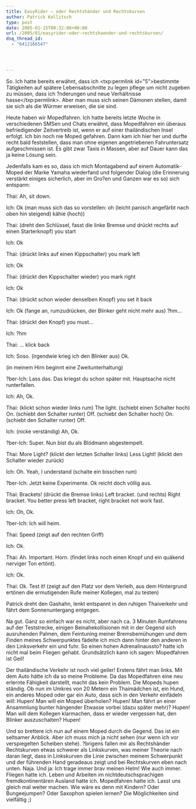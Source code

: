 ```yaml
---
title: EasyRider – oder Rechtshänder und Rechtskurven
author: Patrick Kollitsch
type: post
date: 2005-01-15T00:32:00+00:00
url: /2005/01/easyrider-oder-rechtshaender-und-rechtskurven/
dsq_thread_id:
  - "6412166547"




---
```

So. Ich hatte bereits erwähnt, dass ich <txp:permlink id="5">bestimmte Tätigkeiten auf spätere Lebensabschnitte zu legen pflege um nicht zugeben zu müssen, dass ich ?nderungen und neue Verhältnisse hasse</txp:permlink>. Aber man muss sich seinen Dämonen stellen, damit sie sich als die Würmer erweisen, die sie sind.

Heute haben wir Mopedfahren. Ich hatte bereits letzte Woche in verschiedenen SMSen und Chats erwähnt, dass Mopedfahren ein überaus befriedigender Zeitvertreib ist, wenn er auf einer thailändischen Insel erfolgt. Ich bin noch nie Moped gefahren. Dann kam ich hier her und durfte recht bald feststellen, dass man ohne eigenen angetriebenen Fahruntersatz aufgeschmissen ist. Es gibt zwar Taxis in Massen, aber auf Dauer kann das ja keine Lösung sein. 

Jedenfalls kam es so, dass ich mich Montagabend auf einem Automatik-Moped der Marke Yamaha wiederfand und folgender Dialog (die Erinnerung verstärkt einiges sicherlich, aber im Gro?en und Ganzen war es so) sich entspann:

Thai: Ah, sit down.
  
Ich: Ok (man muss sich das so vorstellen: oh (leicht panisch angefärbt nach oben hin steigend) kähie (hoch))
  
Thai: (dreht den Schlüssel, fasst die linke Bremse und drückt rechts auf einen Starterknopf) you start
  
Ich: Ok
  
Thai: (drückt links auf einen Kippschalter) you mark left
  
Ich: Ok
  
Thai: (drückt den Kippschalter wieder) you mark right
  
Ich: Ok
  
Thai: (drückt schon wieder denselben Knopf) you set it back
  
Ich: Ok (fange an, rumzudrücken, der Blinker geht nicht mehr aus) ?hm&#8230;
  
Thai: (drückt den Knopf) you must&#8230;
  
Ich: ?hm
  
Thai: &#8230; klick back
  
Ich: Soso. (irgendwie krieg ich den Blinker aus) Ok. 
  
(in meinem Hirn beginnt eine Zweitunterhaltung)
  
?ber-Ich: Lass das. Das kriegst du schon später mit. Hauptsache nicht runterfallen.
  
Ich: Ah, Ok.
  
Thai: (klickt schon wieder links rum) The light. (schiebt einen Schalter hoch) On. (schiebt den Schalter runter) Off. (schiebt den Schalter hoch) On. (schiebt den Schalter runter) Off.
  
Ich: (nicke verständig) Ah, Ok.
  
?ber-Ich: Super. Nun bist du als Blödmann abgestempelt.
  
Thai: More Light? (klickt den letzten Schalter links) Less Light! (klickt den Schalter wieder zurück)
  
Ich: Oh. Yeah, I understand (schalte ein bisschen rum)
  
?ber-Ich: Jetzt keine Experimente. Ok reicht doch völlig aus.
  
Thai: Brackets! (drückt die Bremse links) Left bracket. (und rechts) Right bracket. You better press left bracket, right bracket not work fast.
  
Ich: Oh, Ok.
  
?ber-Ich: Ich will heim.
  
Thai: Speed (zeigt auf den rechten Griff)
  
Ich: Ok.
  
Thai: Ah. Important. Horn. (findet links noch einen Knopf und ein quäkend nerviger Ton ertönt).
  
Ich: Ok.
  
Thai: Ok. Test it! (zeigt auf den Platz vor dem Verleih, aus dem Hintergrund ertönen die ermutigenden Rufe meiner Kollegen, mal zu testen)

Patrick dreht den Gashahn, lenkt entspannt in den ruhigen Thaiverkehr und fährt dem Sonnenuntergang entgegen.

Na gut. Ganz so einfach war es nicht, aber nach ca. 3 Minuten Rumfahrens auf der Teststrecke, einigen Beinahekollisionen mit in der Gegend sich ausruhenden Palmen, dem Feintuning meiner Bremsbemühungen und dem Finden meines Schwerpunktes fädelte ich mich dann hinter den anderen in den Linksverkehr ein und fuhr. So einen hohen Adrenalinaussto? hatte ich nicht mal beim Fliegen gehabt. Grundsätzlich kann ich sagen: Mopedfahren ist Geil! 

Der thailändische Verkehr ist noch viel geiler! Erstens fährt man links. Mit dem Auto hätte ich da so meine Probleme. Da das Mopedfahren eine neu erlernte Fähigkeit darstellt, macht das kein Problem. Die Mopeds hupen ständig. Ob nun im Umkres von 20 Metern ein Thaimädchen ist, ein Hund, ein anderes Moped oder gar ein Auto, dass sich in den Verkehr einfädeln will: Hupen! Man will ein Moped überholen? Hupen! Man fährt an einer Ansammlung bunter hängender Etwasse vorbei (dazu später mehr)? Hupen! Man will dem Kollegen klarmachen, dass er wieder vergessen hat, den Blinker auszuschalten? Hupen! 

Und so brettere ich nun auf einem Moped durch die Gegend. Das ist ein seltsamer Anblick. Aber ich muss mich ja nicht sehen (nur wenn ich vor verspiegelten Scheiben stehe). ?brigens fallen mir als Rechtshänder Rechtskurven etwas schwerer als Linkskurven, was meiner Theorie nach daran liegt, dass in Linkskurven die Linie zwischen meinem Schwerpunkt und der führenden Hand geradeaus zeigt und bei Rechtskurven eben nach unten. Naja. Und ja: Ich trage immer brav meinen Helm! Wie auch immer. Fliegen hatte ich. Leben und Arbeiten im nichtdeutschsprachigen fremdkontinentären Ausland hatte ich. Mopedfahren hatte ich. Lasst uns gleich mal weiter machen. Wie wäre es denn mit Kindern? Oder Bungeejumpen? Oder Saxophon spielen lernen? Die Möglichkeiten sind vielfältig ;)